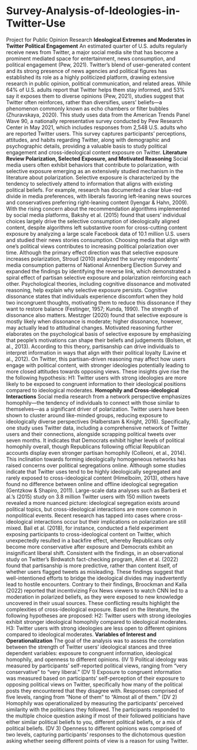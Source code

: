 # Survey-Analysis-of-Ideologies-in-Twitter-Use
Project for Public Opinion Research
**Ideological Extremes and Moderates in Twitter Political Engagement**
	An estimated quarter of U.S. adults regularly receive news from Twitter, a major social media site that has become a prominent mediated space for entertainment, news consumption, and political engagement (Pew, 2021). Twitter’s blend of user-generated content and its strong presence of news agencies and political figures has established its role as a highly politicized platform, drawing extensive research in public opinion, political communication, and related areas.
	While 64% of U.S. adults report that Twitter helps them stay informed, and 53% say it exposes them to diverse opinions (Pew, 2021), studies suggest that Twitter often reinforces, rather than diversifies, users’ beliefs—a phenomenon commonly known as echo chambers or filter bubbles (Zhuravskaya, 2020).
	This study uses data from the American Trends Panel Wave 90, a nationally representative survey conducted by Pew Research Center in May 2021, which includes responses from 2,548 U.S. adults who are reported Twitter users. This survey captures participants’ perceptions, attitudes, and habits regarding Twitter, along with demographic and psychographic details, providing a valuable basis to study political engagement and cross-ideological content exposure on Twitter. 
**Literature Review
Polarization, Selected Exposure, and Motivated Reasoning**
	Social media users often exhibit behaviors that contribute to polarization, with selective exposure emerging as an extensively studied mechanism in the literature about polarization. Selective exposure is characterized by the tendency to selectively attend to information that aligns with existing political beliefs. For example, research has documented a clear blue-red divide in media preferences, with liberals favoring left-leaning news sources and conservatives preferring right-leaning content (Iyengar & Hahn, 2009). With the rising concern about the recommendation algorithms implemented by social media platforms, Bakshy et al. (2015) found that users’ individual choices largely drive the selective consumption of ideologically aligned content, despite algorithms left substantive room for cross-cutting content exposure by analyzing a large scale Facebook data of 10.1 million U.S. users and studied their news stories consumption. Choosing media that align with one’s political views contributes to increasing political polarization over time. Although the primary effect direction was that selective exposure increases polarization, Stroud (2010) analyzed the survey respondents’ media consumption patterns of National Annenberg Election Survey and expanded the findings by identifying the reverse link, which demonstrated a spiral effect of partisan selective exposure and polarization reinforcing each other. 
	Psychological theories, including cognitive dissonance and motivated reasoning, help explain why selective exposure persists. Cognitive dissonance states that individuals experience discomfort when they hold two incongruent thoughts, motivating them to reduce this dissonance if they want to restore balance (Festinger, 1957; Kunda, 1990). The strength of dissonance also matters. Mestzger (2020) found that selective exposure is mostly likely when dissonance is moderate; higher dissonance, however, may actually lead to attitudinal changes. Motivated reasoning further elaborates on the psychological basis of selective exposure by emphasizing that people’s motivations can shape their beliefs and judgements (Bolsen, et al., 2013). According to this theory, partisanship can drive individuals to interpret information in ways that align with their political loyalty (Lavine et al., 2012). On Twitter, this partisan-driven reasoning may affect how users engage with political content, with stronger ideologies potentially leading to more closed attitudes towards opposing views. These insights give rise the the following hypothesis:
H1: Twitter users with strong ideologies are more likely to be exposed to congruent information to their ideological positions compared to ideological moderates.
**Homophily and Cross-ideological Interactions**
	Social media research from a network perspective emphasizes homophily—the tendency of individuals to connect with those similar to themselves—as a significant driver of polarization. Twitter users have been shown to cluster around like-minded groups, reducing exposure to ideologically diverse perspectives (Halberstam & Knight, 2016). Specifically, one study uses Twitter data, including a comprehensive network of Twitter users and their connections, alongside scrapping political tweets over seven months. It indicates that Democrats exhibit higher levels of political homophily overall, though Republicans following official Republican accounts display even stronger partisan homophily (Colleoni, et al., 2014). 
	This inclination towards forming ideologically homogeneous networks has raised concerns over political segregations online. Although some studies indicate that Twitter uses tend to be highly ideologically segregated and rarely exposed to cross-ideological content (Himelboim, 2013), others have found no difference between online and offline ideological segregation (Gentzkow & Shapiro, 2011). Large-scale data analyses such as Barberá et al.’s (2015) study on 3.8 million Twitter users with 150 million tweets revealed a more nuanced picture: ideological segregation exists around political topics, but cross-ideological interactions are more common in nonpolitical events.
	Recent research has tapped into cases where cross-ideological interactions occur but their implications on polarization are still mixed. Bail et al. (2018), for instance, conducted a field experiment exposing participants to cross-ideological content on Twitter, which unexpectedly resulted in a backfire effect, whereby Republicans only become more conservative after exposure and Democrats exhibit an insignificant liberal shift. Consistent with the findings, in an observational study on Twitter’s Birdwatch fact-checking program, Allen et al. (2022) found that partisanship is more predictive, rather than content itself, of whether users flagged tweets as misleading. These findings suggest that well-intentioned efforts to bridge the ideological divides may inadvertently lead to hostile encounters. 
	Contrary to their findings, Broockman and Kalla (2022) reported that incentivizing Fox News viewers to watch CNN led to a moderation in polarized beliefs, as they were exposed to new knowledge uncovered in their usual sources. These conflicting results highlight the complexities of cross-ideological exposure. Based on the literature, the following hypotheses are proposed: 
H2: Twitter users with strong ideologies exhibit stronger ideological homophily compared to ideological moderates.
H3: Twitter users with strong ideologies are less open to different opinions compared to ideological moderates.
**Variables of Interest and Operationalization**
	The goal of the analysis was to assess the correlation between the strength of Twitter users’ ideological stances and three dependent variables: exposure to congruent information, ideological homophily, and openness to different opinions.
	(IV 1) Political ideology was measured by participants’ self-reported political views, ranging from “very conservative” to “very liberal.”
	(DV 1) Exposure to congruent information was measured based on participants’ self-perception of their exposure to opposing political views on Twitter, specifically how many of the political posts they encountered that they disagree with. Responses comprised of five levels, ranging from “None of them” to “Almost all of them.”
	(DV 2) Homophily was operationalized by measuring the participants’ perceived similarity with the politicians they followed. The participants responded to the multiple choice question asking if most of their followed politicians have either similar political beliefs to you, different political beliefs, or a mix of political beliefs.
	(DV 3) Openness to different opinions was comprised of two levels, capturing participants’ responses to the dichotomous question asking whether seeing different points of view is a reason for using Twitter.
